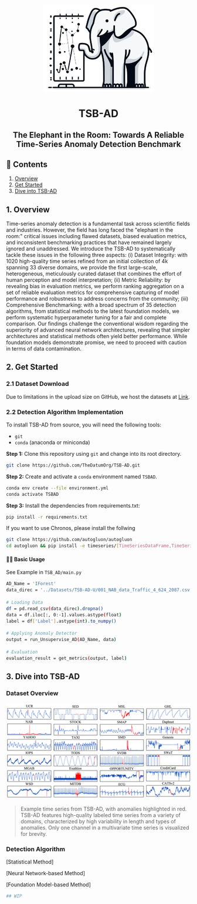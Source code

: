 <p align="center">
<img width="300" src="doc/fig/readme_title.png"/>
</p>

<h1 align="center">TSB-AD</h1>
<h2 align="center">The Elephant in the Room: Towards A Reliable Time-Series Anomaly Detection Benchmark</h2>

## 📄 Contents
1. [Overview](#overview)
2. [Get Started](#start)
3. [Dive into TSB-AD](#tsb)


<h2 id="overview"> 1. Overview </h2>

Time-series anomaly detection is a fundamental task across scientific fields and industries. However, the field has long faced the "elephant in the room:" critical issues including flawed datasets, biased evaluation metrics, and inconsistent benchmarking practices that have remained largely ignored and unaddressed.  We introduce the TSB-AD to systematically tackle these issues in the following three aspects: (i) Dataset Integrity: with 1020 high-quality time series refined from an initial collection of 4k spanning 33 diverse domains, we provide the first large-scale, heterogeneous, meticulously curated dataset that combines the effort of human perception and model interpretation; (ii) Metric Reliability: by revealing bias in evaluation metrics, we perform ranking aggregation on a set of reliable evaluation metrics for comprehensive capturing of model performance and robustness to address concerns from the community; (iii) Comprehensive Benchmarking: with a broad spectrum of 35 detection algorithms, from statistical methods to the latest foundation models, we perform systematic hyperparameter tuning for a fair and complete comparison. Our findings challenge the conventional wisdom regarding the superiority of advanced neural network architectures, revealing that simpler architectures and statistical methods often yield better performance. While foundation models demonstrate promise, we need to proceed with caution in terms of data contamination.

<h2 id="start"> 2. Get Started </h2>

### 2.1 Dataset Download
Due to limitations in the upload size on GitHub, we host the datasets at [Link](https://drive.google.com/file/d/1jC_DLhFk8ytinRbucEPleH4Rdy2EF0t9/view?usp=sharing).

### 2.2 Detection Algorithm Implementation

To install TSB-AD from source, you will need the following tools:
- `git`
- `conda` (anaconda or miniconda)

**Step 1:** Clone this repository using `git` and change into its root directory.

```bash
git clone https://github.com/TheDatumOrg/TSB-AD.git
```

**Step 2:** Create and activate a `conda` environment named `TSBAD`.

```bash
conda env create --file environment.yml
conda activate TSBAD
```

**Step 3:** Install the dependencies from requirements.txt:
```bash
pip install -r requirements.txt
```

If you want to use Chronos, please install the follwing
```bash
git clone https://github.com/autogluon/autogluon
cd autogluon && pip install -e timeseries/[TimeSeriesDataFrame,TimeSeriesPredictor]
```

#### 🧑‍💻 Basic Usage

See Example in `TSB_AD/main.py`

```bash
AD_Name = 'IForest'
data_direc = '../Datasets/TSB-AD-U/001_NAB_data_Traffic_4_624_2087.csv'

# Loading Data
df = pd.read_csv(data_direc).dropna()
data = df.iloc[:, 0:-1].values.astype(float)
label = df['Label'].astype(int).to_numpy()

# Applying Anomaly Detector
output = run_Unsupervise_AD(AD_Name, data)

# Evaluation
evaluation_result = get_metrics(output, label)
```

<h2 id="tsb"> 3. Dive into TSB-AD </h2>

### Dataset Overview 

<p align="center">
<img width="500" src="doc/fig/tsb_overview.png"/>
</p>

> Example time series from TSB-AD, with anomalies highlighted in red. TSB-AD features high-quality labeled time series from a variety of domains, characterized by high variability in length and types of anomalies. Only one channel in a multivariate time series is visualized for brevity.

### Detection Algorithm

[Statistical Method]

[Neural Network-based Method]

[Foundation Model-based Method]


```bash
## WIP
```